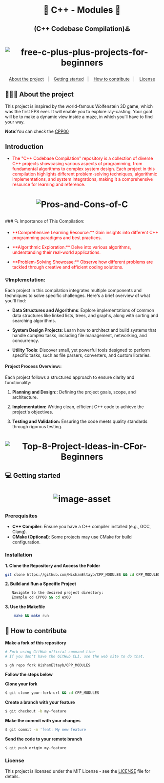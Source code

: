 <h1 align="center">
    🔸 C++ - Modules 🔸
</h2>
   <h2 align="center">
      (C++ Codebase Compilation)♨️
</h2>

<h1 align="center">
   
   

![free-c-plus-plus-projects-for-beginners](https://github.com/user-attachments/assets/b75fbaa5-8797-45c8-a52a-4a90d47ad8d3)



</h1>

<p align="center">
  <a href="#-about-the-project">About the project</a>&nbsp;&nbsp;&nbsp;|&nbsp;&nbsp;&nbsp;
  <a href="#-getting-started">Getting started</a>&nbsp;&nbsp;&nbsp;|&nbsp;&nbsp;&nbsp;
  <a href="#-how-to-contribute">How to contribute</a>&nbsp;&nbsp;&nbsp;|&nbsp;&nbsp;&nbsp;
  <a href="LICENSE">License</a>
</p>

## 👨🏻‍💻 About the project
This project is inspired by the world-famous Wolfenstein 3D game, which was the first FPS ever. It will enable you to explore ray-casting. Your goal will be to make a dynamic view inside a maze, in which you’ll have to find your way.</p>
**Note**:You can check the [CPP00](CPP_00/others/C++%20-%20Module%2000.pdf)

## Introduction
- <p style="color: red;">The "C++ Codebase Compilation" repository is a collection of diverse C++ projects showcasing various aspects of programming, from fundamental algorithms to complex system design. Each project in this compilation highlights different problem-solving techniques, algorithmic implementations, and system integrations, making it a comprehensive resource for learning and reference.</p>

<h1 align="center">
   
   

![Pros-and-Cons-of-C](https://github.com/user-attachments/assets/870af6e3-4f37-4a55-aad5-4e247877fa71)



</h1>
### 🔍 Importance of This Compilation:

* <p style="color: red;">**Comprehensive Learning Resource:** Gain insights into different C++ programming paradigms and best practices.
* <p style="color: red;">**Algorithmic Exploration:** Delve into various algorithms, understanding their real-world applications.
* <p style="color: red;">**Problem-Solving Showcase:** Observe how different problems are tackled through creative and efficient coding solutions.

### 💡Implemetation:
Each project in this compilation integrates multiple components and techniques to solve specific challenges. Here's a brief overview of what you'll find:

- **Data Structures and Algorithms**: Explore implementations of common data structures like linked lists, trees, and graphs, along with sorting and searching algorithms.

- **System Design Projects**: Learn how to architect and build systems that handle complex tasks, including file management, networking, and concurrency.

- **Utility Tools**: Discover small, yet powerful tools designed to perform specific tasks, such as file parsers, converters, and custom libraries.

#### Project Process Overview::

Each project follows a structured approach to ensure clarity and functionality:

1. **Planning and Design::**
     Defining the project goals, scope, and architecture.

2. **Implementation:**
     Writing clean, efficient C++ code to achieve the project's objectives.

3. **Testing and Validation:**
     Ensuring the code meets quality standards through rigorous testing.

<h1 align="center">

![Top-8-Project-Ideas-in-CFor-Beginners](https://github.com/user-attachments/assets/60de5902-b3a3-4be9-95ce-6d14d72d18a6)

</h1>


## 💻 Getting started

<h1 align="center">
   
![image-asset](https://github.com/user-attachments/assets/17cb684b-bd48-4052-bd4f-fb87bf92f69b)

   
</h1>

### Prerequisites

- **C++ Compiler**: Ensure you have a C++ compiler installed (e.g., GCC, Clang).
- **CMake (Optional)**: Some projects may use CMake for build configuration.


### Installation

**1. Clone the Repository and Access the Folder**

```bash
git clone https://github.com/HishamEltayb/CPP_MODULES && cd CPP_MODULES
```

**2. Build and Run a Specific Project**
```bash
   Navigate to the desired project directory:
   Example cd CPP00 && cd ex00
```

**3. Use the Makefile**

```bash
	make && make run
```

## 🤔 How to contribute

**Make a fork of this repository**

```bash
# Fork using GitHub official command line
# If you don't have the GitHub CLI, use the web site to do that.

$ gh repo fork HishamEltayb/CPP_MODULES
```

**Follow the steps below**


**Clone your fork**
```bash
$ git clone your-fork-url && cd CPP_MODULES
```

**Create a branch with your feature**
```bash
$ git checkout -b my-feature
```

**Make the commit with your changes**
```bash
$ git commit -m 'feat: My new feature
```

**Send the code to your remote branch**
```bash
$ git push origin my-feature
```

### License
   This project is licensed under the MIT License - see the [LICENSE](LICENSE) file for details.






